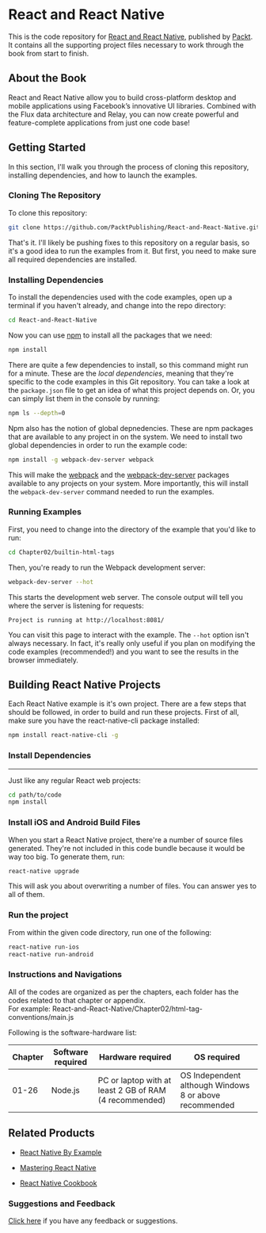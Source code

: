 # React and React Native
This is the code repository for
[React and React Native](https://www.packtpub.com/web-development/react-and-react-native),
published by [Packt](https://www.packtpub.com/). It contains all the supporting
project files necessary to work through the book from start to finish.

## About the Book
React and React Native allow you to build cross-platform desktop and mobile
applications using Facebook’s innovative UI libraries. Combined with the Flux
data architecture and Relay, you can now create powerful and feature-complete
applications from just one code base!

## Getting Started
In this section, I'll walk you through the process of cloning this repository,
installing dependencies, and how to launch the examples.

### Cloning The Repository
To clone this repository:
```bash
git clone https://github.com/PacktPublishing/React-and-React-Native.git
```

That's it. I'll likely be pushing fixes to this repository on a regular
basis, so it's a good idea to run the examples from it. But first, you
need to make sure all required dependencies are installed.

### Installing Dependencies
To install the dependencies used with the code examples, open up a terminal
if you haven't already, and change into the repo directory:
```bash
cd React-and-React-Native
```

Now you can use [npm](https://www.npmjs.com/) to install all the packages
that we need:
```bash
npm install
```

There are quite a few dependencies to install, so this command might run
for a minute. These are the *local dependencies*, meaning that they're specific
to the code examples in this Git repository. You can take a look at the
`package.json` file to get an idea of what this project depends on. Or, you
can simply list them in the console by running:
```bash
npm ls --depth=0
```

Npm also has the notion of global depnedencies. These are npm packages that
are available to any project in on the system. We need to install two global
dependencies in order to run the example code:
```bash
npm install -g webpack-dev-server webpack
```

This will make the [webpack](https://www.npmjs.com/package/webpack) and the
[webpack-dev-server](https://www.npmjs.com/package/webpack-dev-server) packages
available to any projects on your system. More importantly, this will install
the `webpack-dev-server` command needed to run the examples.

### Running Examples
First, you need to change into the directory of the example that you'd like
to run:
```bash
cd Chapter02/builtin-html-tags
```

Then, you're ready to run the Webpack development server:
```bash
webpack-dev-server --hot
```

This starts the development web server. The console output will tell you
where the server is listening for requests:
```
Project is running at http://localhost:8081/
```

You can visit this page to interact with the example. The `--hot` option isn't
always necessary. In fact, it's really only useful if you plan on modifying
the code examples (recommended!) and you want to see the results in the browser
immediately.

## Building React Native Projects
Each React Native example is it's own project. There are
a few steps that should be followed, in order to build and
run these projects. First of all, make sure you have the
react-native-cli package installed:
```bash
npm install react-native-cli -g
```

### Install Dependencies
--------------------

Just like any regular React web projects:
```bash
cd path/to/code
npm install
```

### Install iOS and Android Build Files
When you start a React Native project, there're a number
of source files generated. They're not included in this
code bundle because it would be way too big. To generate
them, run:
```bash
react-native upgrade
```

This will ask you about overwriting a number of files.
You can answer yes to all of them.

### Run the project
From within the given code directory, run one of the
following:
```bash
react-native run-ios
react-native run-android
```

### Instructions and Navigations
All of the codes are organized as per the chapters, each folder has the codes related to that chapter or appendix.                   
For example: React-and-React-Native/Chapter02/html-tag-conventions/main.js

Following is the software-hardware list:

| Chapter  | Software required | Hardware required | OS required |
| ------------- | ------------- | ------------- | ------------- |
| 01-26 | Node.js | PC or laptop with at least 2 GB of RAM (4 recommended) | OS Independent although Windows 8 or above recommended |

## Related Products
 
  
* [React Native By Example](https://www.packtpub.com/application-development/react-native-example?utm_source=github&utm_medium=repository&utm_campaign=9781786464750)
  
  
* [Mastering React Native](https://www.packtpub.com/web-development/mastering-react-native?utm_source=github&utm_medium=repository&utm_campaign=9781785885785)
  
  
* [React Native Cookbook](https://www.packtpub.com/application-development/react-native-cookbook?utm_source=github&utm_medium=repository&utm_campaign=9781786462558)
  
 

### Suggestions and Feedback
  
[Click here](https://docs.google.com/forms/d/e/1FAIpQLSe5qwunkGf6PUvzPirPDtuy1Du5Rlzew23UBp2S-P3wB-GcwQ/viewform) if you have any feedback or suggestions.
